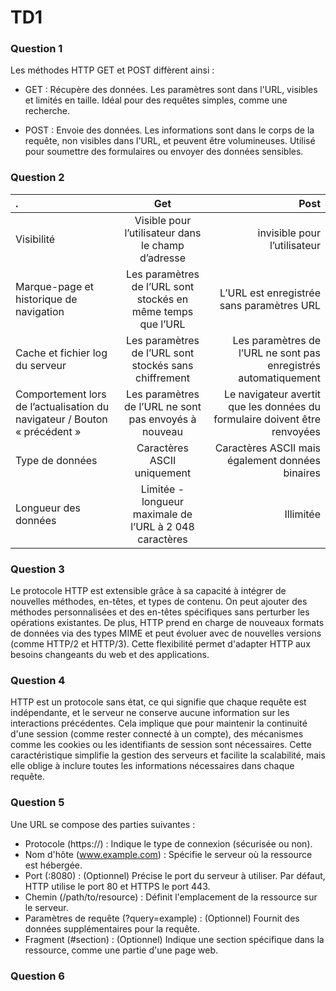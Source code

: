 # TD1

### Question 1 

Les méthodes HTTP GET et POST diffèrent ainsi :

- GET : Récupère des données. Les paramètres sont dans l'URL, visibles et limités en taille. Idéal pour des requêtes simples, comme une recherche.

- POST : Envoie des données. Les informations sont dans le corps de la requête, non visibles dans l'URL, et peuvent être volumineuses. Utilisé pour soumettre des formulaires ou envoyer des données sensibles.

### Question 2

|.   |   Get       |  Post |
| :--------------- |:---------------:| -----:|
| Visibilité  | Visible pour l’utilisateur dans le champ d’adresse             |   invisible pour l’utilisateur |
| Marque-page et historique de navigation  | Les paramètres de l’URL sont stockés en même temps que l’URL       |    L’URL est enregistrée sans paramètres URL |
| Cache et fichier log du serveur  |   Les paramètres de l’URL sont stockés sans chiffrement      |  Les paramètres de l’URL ne sont pas enregistrés automatiquement |
| Comportement lors de l’actualisation du navigateur / Bouton « précédent »  | Les paramètres de l’URL ne sont pas envoyés à nouveau            |   Le navigateur avertit que les données du formulaire doivent être renvoyées |
| Type de données | Caractères ASCII uniquement      |    Caractères ASCII mais également données binaires |
| Longueur des données |   Limitée - longueur maximale de l’URL à 2 048 caractères      |  Illimitée |

### Question 3

Le protocole HTTP est extensible grâce à sa capacité à intégrer de nouvelles méthodes, en-têtes, et types de contenu. On peut ajouter des méthodes personnalisées et des en-têtes spécifiques sans perturber les opérations existantes. De plus, HTTP prend en charge de nouveaux formats de données via des types MIME et peut évoluer avec de nouvelles versions (comme HTTP/2 et HTTP/3). Cette flexibilité permet d'adapter HTTP aux besoins changeants du web et des applications.

### Question 4

HTTP est un protocole sans état, ce qui signifie que chaque requête est indépendante, et le serveur ne conserve aucune information sur les interactions précédentes. Cela implique que pour maintenir la continuité d'une session (comme rester connecté à un compte), des mécanismes comme les cookies ou les identifiants de session sont nécessaires. Cette caractéristique simplifie la gestion des serveurs et facilite la scalabilité, mais elle oblige à inclure toutes les informations nécessaires dans chaque requête.

### Question 5

Une URL se compose des parties suivantes :

- Protocole (https://) : Indique le type de connexion (sécurisée ou non).
- Nom d'hôte (www.example.com) : Spécifie le serveur où la ressource est hébergée.
- Port (:8080) : (Optionnel) Précise le port du serveur à utiliser. Par défaut, HTTP utilise le port 80 et HTTPS le port 443.
- Chemin (/path/to/resource) : Définit l'emplacement de la ressource sur le serveur.
- Paramètres de requête (?query=example) : (Optionnel) Fournit des données supplémentaires pour la requête.
- Fragment (#section) : (Optionnel) Indique une section spécifique dans la ressource, comme une partie d'une page web.

### Question 6

